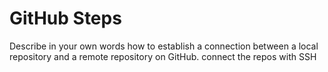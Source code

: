 # GitHub Steps

Describe in your own words how to establish a connection between a local repository and a remote repository on GitHub.
connect the repos with SSH